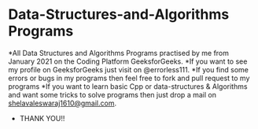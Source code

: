 # Data-Structures-and-Algorithms Programs

*All Data Structures and Algorithms Programs practised by me from January 2021 on the Coding Platform GeeksforGeeks.
*If you want to see my profile on GeeksforGeeks just visit on @errorless111.
*If you find some errors or bugs in my programs then feel free to fork and pull request to my programs
*If you want to learn basic Cpp or data-structures & Algorithms and want some tricks to solve programs then just drop a mail on shelavaleswaraj1610@gmail.com.

- THANK YOU!!
